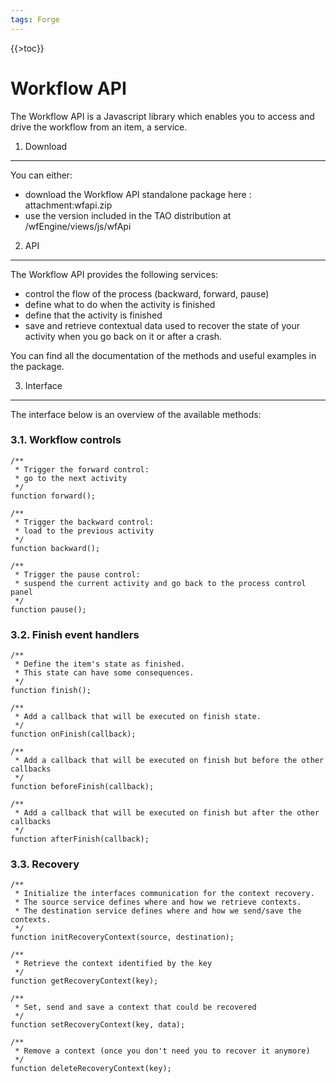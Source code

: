 ```yaml
---
tags: Forge
---
```


{{\>toc}}

Workflow API
============

The Workflow API is a Javascript library which enables you to access and drive the workflow from an item, a service.

1. Download
-----------

You can either:

-   download the Workflow API standalone package here : attachment:wfapi.zip
-   use the version included in the TAO distribution at /wfEngine/views/js/wfApi

2. API
------

The Workflow API provides the following services:

-   control the flow of the process (backward, forward, pause)
-   define what to do when the activity is finished
-   define that the activity is finished
-   save and retrieve contextual data used to recover the state of your activity when you go back on it or after a crash.

You can find all the documentation of the methods and useful examples in the package.

3. Interface
------------

The interface below is an overview of the available methods:

### 3.1. Workflow controls

    /**
     * Trigger the forward control:
     * go to the next activity
     */
    function forward();

    /**
     * Trigger the backward control:
     * load to the previous activity
     */
    function backward();

    /**
     * Trigger the pause control:
     * suspend the current activity and go back to the process control panel
     */
    function pause();

### 3.2. Finish event handlers

    /**
     * Define the item's state as finished.
     * This state can have some consequences.
     */
    function finish();

    /**
     * Add a callback that will be executed on finish state.
     */
    function onFinish(callback);

    /**
     * Add a callback that will be executed on finish but before the other callbacks  
     */
    function beforeFinish(callback);

    /**
     * Add a callback that will be executed on finish but after the other callbacks  
     */
    function afterFinish(callback);

### 3.3. Recovery

    /**
     * Initialize the interfaces communication for the context recovery.
     * The source service defines where and how we retrieve contexts.
     * The destination service defines where and how we send/save the contexts.
     */
    function initRecoveryContext(source, destination);

    /**
     * Retrieve the context identified by the key 
     */
    function getRecoveryContext(key);

    /**
     * Set, send and save a context that could be recovered 
     */
    function setRecoveryContext(key, data);

    /**
     * Remove a context (once you don't need you to recover it anymore) 
     */
    function deleteRecoveryContext(key);
